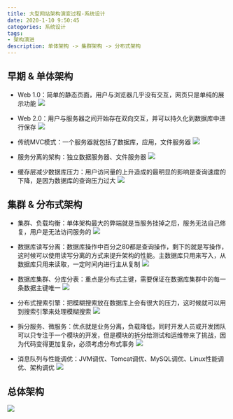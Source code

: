 ```yaml
---
title: 大型网站架构演变过程-系统设计
date: 2020-1-10 9:50:45
categories: 系统设计
tags: 
- 架构演进
description: 单体架构 -> 集群架构 -> 分布式架构
---
```


## 早期 & 单体架构
- Web 1.0：简单的静态页面，用户与浏览器几乎没有交互，网页只是单纯的展示功能
![](/images/architecture/revolution/1.png)

- Web 2.0：用户与服务器之间开始存在双向交互，并可以持久化到数据库中进行保存
![](/images/architecture/revolution/2.png)

- 传统MVC模式：一个服务器就包括了数据库，应用，文件服务器
![](/images/architecture/revolution/3.png)

- 服务分离的架构：独立数据服务器、文件服务器
![](/images/architecture/revolution/4.png)

- 缓存层减少数据库压力：用户访问量的上升造成的最明显的影响是查询速度的下降，是因为数据库的查询压力过大
![](/images/architecture/revolution/5.png)

## 集群 & 分布式架构
- 集群、负载均衡：单体架构最大的弊端就是当服务挂掉之后，服务无法自己修复，用户是无法访问服务的
![](/images/architecture/revolution/6.png)

- 数据库读写分离：数据库操作中百分之80都是查询操作，剩下的就是写操作，这时候可以使用读写分离的方式来提升架构的性能。主数据库只用来写入，从数据库只用来读取，一定时间内进行主从复制
![](/images/architecture/revolution/7.png)

- 数据库集群、分库分表：重点是分布式主键，需要保证在数据库集群中的每一条数据主键唯一
![](/images/architecture/revolution/8.png)

- 分布式搜索引擎：把模糊搜索放在数据库上会有很大的压力，这时候就可以用到搜索引擎来处理模糊搜索
![](/images/architecture/revolution/9.png)

- 拆分服务、微服务：优点就是业务分离，负载降低，同时开发人员或开发团队可以只专注于一个模块的开发，但是模块的拆分给测试和运维带来了挑战，因为代码变得更加复杂，必须考虑分布式事务
![](/images/architecture/revolution/10.png)

- 消息队列与性能调优：JVM调优、Tomcat调优、MySQL调优、Linux性能调优、架构调优
![](/images/architecture/revolution/11.png)

## 总体架构
![](/images/architecture/revolution/0.png)